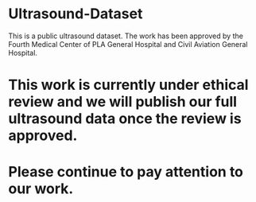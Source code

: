 # Ultrasound-Dataset
This is a public ultrasound dataset. The work has been approved by the Fourth Medical Center of PLA General Hospital and Civil Aviation General Hospital.




# This work is currently under ethical review and we will publish our full ultrasound data once the review is approved.

# Please continue to pay attention to our work.
